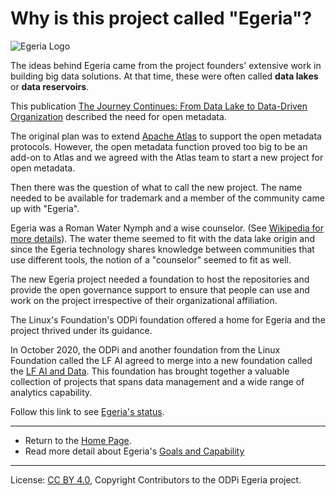 <!-- SPDX-License-Identifier: CC-BY-4.0 -->
<!-- Copyright Contributors to the ODPi Egeria project 2020. -->

# Why is this project called "Egeria"?

![Egeria Logo](../../../assets/img/egeria2.png#pagewidth)

The ideas behind Egeria came from the project founders' extensive work in
building big data solutions.  At that time, these were
often called **data lakes** or **data reservoirs**.

This publication 
[The Journey Continues: From Data Lake to Data-Driven Organization](https://www.redbooks.ibm.com/redpapers/pdfs/redp5486.pdf)
described the need for open metadata.

The original plan was to extend [Apache Atlas](http://atlas.apache.org)
to support the open metadata protocols.  However, the open metadata function
proved too big to be an add-on to Atlas and we agreed with the
Atlas team to start a new project for open metadata.

Then there was the question of what to call the new project.
The name needed to be available for trademark and a member of the
community came up with "Egeria".

Egeria was a Roman Water Nymph and a wise counselor.
(See [Wikipedia for more details](https://en.wikipedia.org/wiki/Egeria_%28mythology%29 )).
The water theme seemed to fit with the data lake origin and since
the Egeria technology shares knowledge between communities that
use different tools, the notion of a "counselor" seemed to fit as well.

The new Egeria project needed a foundation to host the repositories
and provide the open governance support to ensure that people can
use and work on the project irrespective of their organizational affiliation.

The Linux's Foundation's ODPi foundation offered a home for Egeria and the
project thrived under its guidance.

In October 2020, the ODPi and another foundation from the Linux Foundation
called the LF AI agreed to merge into a new foundation called the
[LF AI and Data](https://lfaidata.foundation/).  This foundation has
brought together a valuable collection of projects that spans data management
and a wide range of analytics capability.

Follow this link to see
[Egeria's status](https://landscape.lfai.foundation/format=card-mode&project=graduated&selected=egeria).

----
* Return to the [Home Page](../../../index.md).
* Read more detail about Egeria's [Goals and Capability](..)

----
License: [CC BY 4.0](https://creativecommons.org/licenses/by/4.0/),
Copyright Contributors to the ODPi Egeria project.